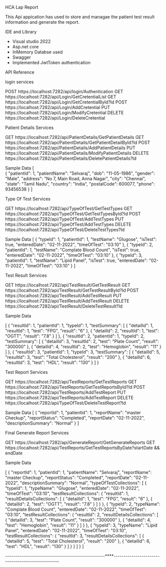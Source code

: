 
HCA Lap Report 

This Api appication has used to store and managae the patient test result information and generate the report.

IDE and Library

 - Visual studio 2022
 - Asp.net core
 - InMemory Databse used
 - Swagger
 - Implemented JwtToken authentication

API Reference

login services
 
  POST https://localhost:7282/api/login/Authentication
  GET https://localhost:7282/api/Login/GetCretentialList
  GET https://localhost:7282/api/Login/GetCretentialById?Id
  POST https://localhost:7282/api/Login/AddCretential
  PUT https://localhost:7282/api/Login/ModifyCretential
  DELETE https://localhost:7282/api/Login/DeleteCretential
  
Patient Details Services

  GET https://localhost:7282/api/PatientDetails/GetPatientDetails
  GET https://localhost:7282/api/PatientDetails/GetPatientDetailById?Id
  POST https://localhost:7282/api/PatientDetails/AddPatientDetails
  PUT https://localhost:7282/api/PatientDetails/ModifyPatientDetails
  DELETE https://localhost:7282/api/PatientDetails/DeletePatientDetails?Id

Sample Data
[	  
  {
    "patientId": 1,
    "patientName": "Selvaraj",
    "dob": "11-05-1986",
    "gender": "Male",
    "address": "No 7, Main Road, Anna Nagar",
    "city": "Chennai",
    "state": "Tamil Nadu",
    "country": "India",
    "postalCode": 600077,
    "phone": 93456538
  }
]



Type Of Test Services

  GET https://localhost:7282/api/TypeOfTest/GetTestTypes
  GET https://localhost:7282/api/TypeOfTest/GetTestTypesById?Id
  POST https://localhost:7282/api/TypeOfTest/AddTestTypes
  PUT https://localhost:7282/api/TypeOfTest/AddTestTypes
  DELETE https://localhost:7282/api/TypeOfTest/DeleteTestTypes?Id

Sample Data
[
  {
    "typeId": 1,
    "patientId": 1,
    "testName": "Glugose",
    "isTest": true,
    "enteredDate": "02-11-2022",
    "timeOfTest": "03:10"
  },
  {
    "typeId": 2,
    "patientId": 1,
    "testName": "Complate Blood Count",
    "isTest": true,
    "enteredDate": "02-11-2022",
    "timeOfTest": "03:10"
  },
  {
    "typeId": 3,
    "patientId": 1,
    "testName": "Lipid Panel",
    "isTest": true,
    "enteredDate": "02-11-2022",
    "timeOfTest": "03:10"
  }
]

Test Result Services

  GET https://localhost:7282/api/TestResult/GetTestResult
  GET https://localhost:7282/api/TestResult/GetTestResultById?Id
  POST https://localhost:7282/api/TestResult/AddTestResult
  PUT https://localhost:7282/api/TestResult/AddTestResult
  DELETE https://localhost:7282/api/TestResult/DeleteTestResult?Id

Sample Data

[
  {
    "resultId": 1,
    "patientId": 1,
    "typeId": 1,
    "testSummary": [
      {
        "detailId": 1,
        "resultId": 1,
        "test": "FPG",
        "result": "6"
      },
      {
        "detailId": 2,
        "resultId": 1,
        "test": "OGTT",
        "result": "7.8"
      }
    ]
  },
  {
    "resultId": 2,
    "patientId": 1,
    "typeId": 2,
    "testSummary": [
      {
        "detailId": 3,
        "resultId": 2,
        "test": "Plate Count",
        "result": "300000"
      },
      {
        "detailId": 4,
        "resultId": 2,
        "test": "Hemoglobin",
        "result": "11"
      }
    ]
  },
  {
    "resultId": 3,
    "patientId": 1,
    "typeId": 3,
    "testSummary": [
      {
        "detailId": 5,
        "resultId": 3,
        "test": "Total Cholesterol",
        "result": "200"
      },
      {
        "detailId": 6,
        "resultId": 3,
        "test": "HDL",
        "result": "130"
      }
    ]
  }

Test Report Services

  GET https://localhost:7282/api/TestReports/GetTestReports
  GET https://localhost:7282/api/TestReports/GetTestReportsById?Id
  POST https://localhost:7282/api/TestReports/AddTestReport
  PUT https://localhost:7282/api/TestReports/AddTestReport
  DELETE https://localhost:7282/api/TypeOfTest/DeleteTestReport?Id

Sample Data
[
  {
    "reportId": 1,
    "patientId": 1,
    "reportName": "master Checkup",
    "reportStatus": "Completed",
    "reportDate": "02-11-2022",
    "descriptionSummary": "Normal"
  }
]

Final Generate Report Services

  GET https://localhost:7282/api/GenerateReport/GetGenerateReports
  GET https://localhost:7282/api/TestReports/GetTestReportsByDate?startDate && endDate

Sample Data

[
  {
    "reportId": 1,
    "patientId": 1,
    "patientName": "Selvaraj",
    "reportName": "master Checkup",
    "reportStatus": "Completed",
    "reportDate": "02-11-2022",
    "descriptionSummary": "Normal",
    "typeOfTestCollections": [
      {
        "typeId": 1,
        "typeName": "Glugose",
        "enteredDate": "02-11-2022",
        "timeOfTest": "03:10",
        "testResultCollections": {
          "resultId": 1,
          "resultDetailsCollections": [
            {
              "detailId": 1,
              "test": "FPG",
              "result": "6"
            },
            {
              "detailId": 2,
              "test": "OGTT",
              "result": "7.8"
            }
          ]
        }
      },
      {
        "typeId": 2,
        "typeName": "Complate Blood Count",
        "enteredDate": "02-11-2022",
        "timeOfTest": "03:10",
        "testResultCollections": {
          "resultId": 2,
          "resultDetailsCollections": [
            {
              "detailId": 3,
              "test": "Plate Count",
              "result": "300000"
            },
            {
              "detailId": 4,
              "test": "Hemoglobin",
              "result": "11"
            }
          ]
        }
      },
      {
        "typeId": 3,
        "typeName": "Lipid Panel",
        "enteredDate": "02-11-2022",
        "timeOfTest": "03:10",
        "testResultCollections": {
          "resultId": 3,
          "resultDetailsCollections": [
            {
              "detailId": 5,
              "test": "Total Cholesterol",
              "result": "200"
            },
            {
              "detailId": 6,
              "test": "HDL",
              "result": "130"
            }
          ]
        }
      }
    ]
  }
]

--------------------------------------------------****--------------------------------------------------

